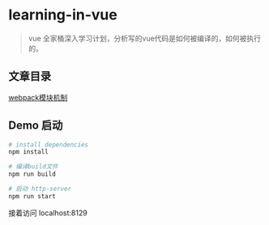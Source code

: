 # learning-in-vue

> vue 全家桶深入学习计划，分析写的vue代码是如何被编译的，如何被执行的。

## 文章目录

[webpack模块机制](./docs/webpack模块机制.md)

## Demo 启动

```bash
# install dependencies
npm install

# 编译build文件
npm run build

# 启动 http-server
npm run start
```

接着访问 localhost:8129
